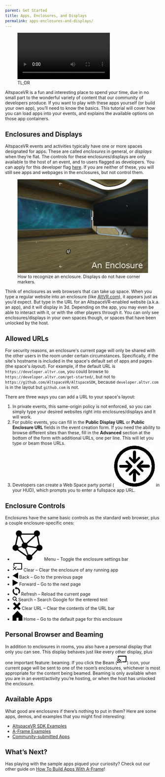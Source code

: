 ```yaml
---
parent: Get Started
title: Apps, Enclosures, and Displays
permalink: apps-enclosures-and-displays/
---
```


<figure>
    <video id="vid" src="/assets/videos/load-app.mp4" autoplay loop></video>
    <figcaption>TL;DR</figcaption>
</figure>

AltspaceVR is a fun and interesting place to spend your time, due in no small part to the wonderful variety of
content that our community of developers produce. If you want to play with these apps yourself (or build your own app),
you’ll need to know the basics. This tutorial will cover how you can load apps into your events, and explains the
available options on those app containers.

## Enclosures and Displays

AltspaceVR events and activities typically have one or more spaces designated for apps. These are called _enclosures_
in general, or _displays_ when they’re flat. The controls for these enclosures/displays are only available to the host
of an event, and to users flagged as developers. You can apply for this developer flag
[here](/devflag). If you are neither of these, you will still see apps and webpages in
the enclosures, but not control them.

<figure>
    <img src="/assets/images/enclosure.gif" />
    <figcaption>How to recognize an enclosure. Displays do not have corner markers.</figcaption>
</figure>

Think of enclosures as web browsers that can take up space. When you type a regular website into an enclosure
(like [AltVR.com](https://altvr.com)), it appears just as you’d expect. But type in the URL for an AltspaceVR-enabled
website (a.k.a. an app), and it will display in 3d. Depending on the app, you may even be able to interact with it,
or with the other players through it. You can only see enclosures/displays in your own spaces though, or spaces that
have been unlocked by the host.

## Allowed URLs

For security reasons, an enclosure's current page will only be shared with the other users in the room under certain circumstances.
Specifically, if the site's hostname is included in the space's default set of apps and pages (the space's *layout*).
For example, if the default URL is `https://developer.altvr.com`, you could browse to `https://developer.altvr.com/get-started/`,
but not to `https://github.com/AltspaceVR/AltspaceSDK`, because `developer.altvr.com` is in
the layout but `github.com` is not.

There are three ways you can add a URL to your space's layout: 

1. In private events, this same-origin policy is not enforced, so you can simply type your desired websites right into enclosures/displays
    and it will work.
2. For public events, you can fill in the **Public Display URL** or **Public Enclosure URL** fields in the event creation form.
    If you need the ability to browse different sites than these, fill in the **Advanced** section at the bottom of the form with
    additional URLs, one per line. This will let you type or beam those URLs.
3. Developers can create a Web Space party portal (![](/assets/images/PortalNoBG.png) in your HUD), which prompts you to
    enter a fullspace app URL.

## Enclosure Controls

Enclosures have the same basic controls as the standard web browser, plus a couple enclosure-specific ones:

*   ![](/assets/images/browse.png) Menu – Toggle the enclosure settings bar
*   ![](/assets/images/beam-clear.png) Clear – Clear the enclosure of any running app
*   ![](/assets/images/back.png) Back – Go to the previous page
*   ![](/assets/images/forward.png) Forward – Go to the next page
*   ![](/assets/images/refresh.png) Refresh – Reload the current page
*   ![](/assets/images/search.png) Search – Search Google for the entered text
*   ![](/assets/images/stop.png) Clear URL – Clear the contents of the URL bar
*   ![](/assets/images/home.png) Home – Go to the default page for this enclosure

## Personal Browser and Beaming

In addition to enclosures in rooms, you also have a personal display that only you can see. This display behaves just
like every other display, plus one important feature: beaming. If you click the Beam (![](/assets/images/beam.png))
icon, your current page will be sent to one of the room’s enclosures, whichever is most appropriate for the content
being beamed. Beaming is only available when you are in an event/activity you’re hosting, or when the host has
unlocked the enclosure.

## Available Apps

What good are enclosures if there’s nothing to put in them? Here are some apps, demos, and examples that you might
find interesting:

*   [AltspaceVR SDK Examples](https://altspacevr.github.io/AltspaceSDK/examples/)
*   [A-Frame Examples](https://altspacevr.github.io/aframe/examples/)
*   [Community-submitted Apps](https://tinyurl.com/altvrsdkapps)

## What’s Next?

Has playing with the sample apps piqued your curiosity? Check out our other guide on
[How To Build Apps With A-Frame](/building-altspacevr-apps-with-a-frame/)!

